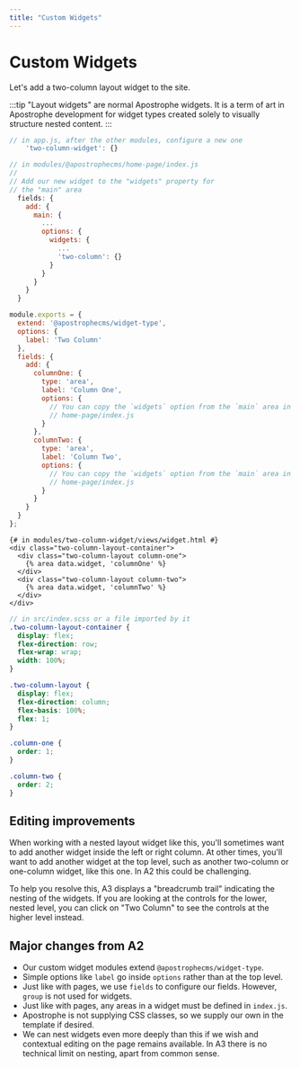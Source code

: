 ```yaml
---
title: "Custom Widgets"
---
```


# Custom Widgets

Let's add a two-column layout widget to the site.

:::tip
"Layout widgets" are normal Apostrophe widgets. It is a term of art in Apostrophe development for widget types created solely to visually structure nested content.
:::


```javascript
// in app.js, after the other modules, configure a new one
    'two-column-widget': {}
```

```js
// in modules/@apostrophecms/home-page/index.js
//
// Add our new widget to the "widgets" property for
// the "main" area
  fields: {
    add: {
      main: {
        ...
        options: {
          widgets: {
            ...
            'two-column': {}
          }
        }
      }
    }
  }
```

```js
module.exports = {
  extend: '@apostrophecms/widget-type',
  options: {
    label: 'Two Column'
  },
  fields: {
    add: {
      columnOne: {
        type: 'area',
        label: 'Column One',
        options: {
          // You can copy the `widgets` option from the `main` area in
          // home-page/index.js
        }
      },
      columnTwo: {
        type: 'area',
        label: 'Column Two',
        options: {
          // You can copy the `widgets` option from the `main` area in
          // home-page/index.js
        }
      }
    }
  }
};
```

```django
{# in modules/two-column-widget/views/widget.html #}
<div class="two-column-layout-container">
  <div class="two-column-layout column-one">
    {% area data.widget, 'columnOne' %}
  </div>
  <div class="two-column-layout column-two">
    {% area data.widget, 'columnTwo' %}
  </div>
</div>
```

```scss
// in src/index.scss or a file imported by it
.two-column-layout-container {
  display: flex;
  flex-direction: row;
  flex-wrap: wrap;
  width: 100%;
}

.two-column-layout {
  display: flex;
  flex-direction: column;
  flex-basis: 100%;
  flex: 1;
}

.column-one {
  order: 1;
}

.column-two {
  order: 2;
}
```

## Editing improvements

When working with a nested layout widget like this, you'll sometimes want to add another widget inside the left or right column. At other times, you'll want to add another widget at the top level, such as another two-column or one-column widget, like this one. In A2 this could be challenging.

To help you resolve this, A3 displays a "breadcrumb trail" indicating the nesting of the widgets. If you are looking at the controls for the lower, nested level, you can click on "Two Column" to see the controls at the higher level instead.

## Major changes from A2

* Our custom widget modules extend `@apostrophecms/widget-type`.
* Simple options like `label` go inside `options` rather than at the top level.
* Just like with pages, we use `fields` to configure our fields. However, `group` is not used for widgets.
* Just like with pages, any areas in a widget must be defined in `index.js`.
* Apostrophe is not supplying CSS classes, so we supply our own in the template if desired.
* We can nest widgets even more deeply than this if we wish and contextual editing on the page remains available. In A3 there is no technical limit on nesting, apart from common sense.
